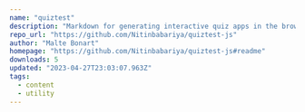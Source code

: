 ```yaml
---
name: "quiztest"
description: "Markdown for generating interactive quiz apps in the browser."
repo_url: "https://github.com/Nitinbabariya/quiztest-js"
author: "Malte Bonart"
homepage: "https://github.com/Nitinbabariya/quiztest-js#readme"
downloads: 5
updated: "2023-04-27T23:03:07.963Z"
tags: 
  - content
  - utility
---
```

